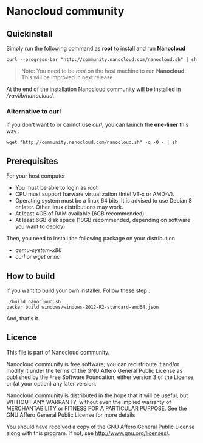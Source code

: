 # Nanocloud community


## Quickinstall

Simply run the following command as **root** to install and run **Nanocloud**

```
curl --progress-bar "http://community.nanocloud.com/nanocloud.sh" | sh
```

> Note: You need to be *root* on the host machine to run **Nanocloud**. This
> will be improved in next release

At the end of the installation Nanocloud community will be installed in
*/var/lib/nanocloud*.

### Alternative to curl

If you don't want to or cannot use *curl*, you can launch the **one-liner** this way :

```
wget "http://community.nanocloud.com/nanocloud.sh" -q -O - | sh
```

## Prerequisites

For your host computer

* You must be able to login as root
* CPU must support harware virtualization (Intel VT-x or AMD-V).
* Operating system must be a linux 64 bits. It is advised to use Debian 8 or
  later. Other linux distributions may work.
* At least 4GB of RAM available (6GB recommended)
* At least 6GB disk space (10GB recommended, depending on software you want to
  deploy)

Then, you need to install the following package on your distribution

* *qemu-system-x86*
* *curl* or *wget* or *nc*


## How to build

If you want to build your own installer. Follow these step :

```
./build_nanocloud.sh
packer build windows/windows-2012-R2-standard-amd64.json
```

And, that's it.

## Licence

This file is part of Nanocloud community.

Nanocloud community is free software; you can redistribute it and/or modify
it under the terms of the GNU Affero General Public License as
published by the Free Software Foundation, either version 3 of the
License, or (at your option) any later version.

Nanocloud community is distributed in the hope that it will be useful,
but WITHOUT ANY WARRANTY; without even the implied warranty of
MERCHANTABILITY or FITNESS FOR A PARTICULAR PURPOSE.  See the
GNU Affero General Public License for more details.

You should have received a copy of the GNU Affero General Public License
along with this program.  If not, see <http://www.gnu.org/licenses/>.
